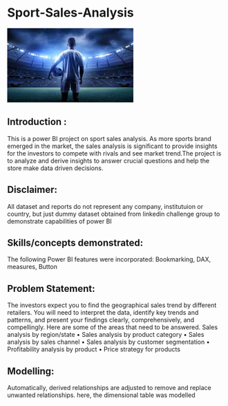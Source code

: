 # Sport-Sales-Analysis

![](sport_intro.jpg)

## Introduction :

This is a power BI project on sport sales analysis. As more sports brand emerged in the
market, the sales analysis is significant to provide insights for the investors to
compete with rivals and see market trend.The project is to analyze and derive insights to answer crucial questions and help the store make data driven decisions.

## Disclaimer: 
All dataset and reports do not represent any company, institutuion or country, but just dummy dataset obtained from linkedin challenge group to demonstrate capabilities of power BI

## Skills/concepts demonstrated:
The following Power BI features were incorporated:
Bookmarking, DAX, measures, Button

## Problem Statement:
The investors expect you to find the geographical sales trend by different retailers. You will need to interpret the data, identify key trends and patterns, and present
your findings clearly, comprehensively, and compellingly. Here are some of the areas that need to be answered.
Sales analysis by region/state
• Sales analysis by product category
• Sales analysis by sales channel
• Sales analysis by customer segmentation
• Profitability analysis by product
• Price strategy for products

## Modelling:
Automatically, derived relationships are adjusted to remove and replace unwanted relationships. here, the dimensional table was modelled
